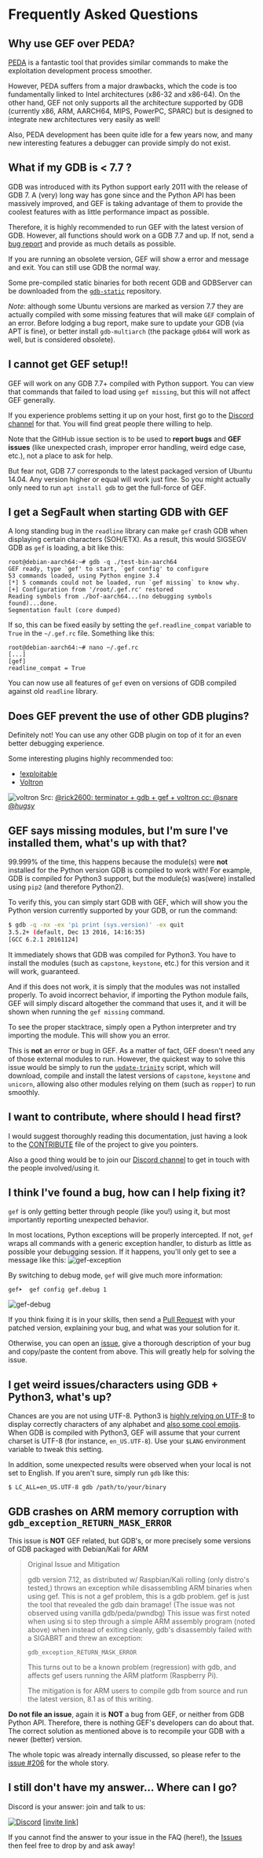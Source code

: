 # Frequently Asked Questions #


## Why use GEF over PEDA? ##

[PEDA](https://github.com/longld/peda) is a fantastic tool that provides similar commands to make the exploitation development process smoother.

However, PEDA suffers from a major drawbacks, which the code is too fundamentally linked to Intel architectures (x86-32 and x86-64). On the other hand, GEF not only supports all the architecture supported by GDB (currently x86, ARM, AARCH64, MIPS, PowerPC, SPARC) but is designed to integrate new architectures very easily as well!

Also, PEDA development has been quite idle for a few years now, and many new interesting features a debugger can provide simply do not exist.

## What if my GDB is < 7.7 ? ##

GDB was introduced with its Python support early 2011 with the release of GDB 7. A (very) long way has gone since and the Python API has been massively improved, and GEF is taking advantage of them to provide the coolest features with as little performance impact as possible.

Therefore, it is highly recommended to run GEF with the latest version of GDB. However, all functions should work on a GDB 7.7 and up. If not, send a [bug report](https://github.com/hugsy/gef/issues) and provide as much details as possible.

If you are running an obsolete version, GEF will show a error and message and exit. You can still use GDB the normal way.

Some pre-compiled static binaries for both recent GDB and GDBServer can be downloaded from the [`gdb-static`](https://github.com/hugsy/gdb-static) repository.

_Note_: although some Ubuntu versions are marked as version 7.7 they are actually compiled with some missing features that will make `GEF` complain of an error. Before lodging a bug report, make sure to update your GDB (via APT is fine), or better install `gdb-multiarch` (the package `gdb64` will work as well, but is considered obsolete).

## I cannot get GEF setup!! ##

GEF will work on any GDB 7.7+ compiled with Python support. You can view that commands that failed to load using `gef missing`, but this will not affect GEF generally.

If you experience problems setting it up on your host, first go to the [Discord channel](https://discord.gg/HCS8Hg7) for that. You will find great people there willing to help.

Note that the GitHub issue section is to be used to **report bugs** and **GEF issues** (like unexpected crash, improper error handling, weird edge case, etc.), not a place to ask for help.

But fear not, GDB 7.7 corresponds to the latest packaged version of Ubuntu 14.04. Any version higher or equal will work just fine. So you might actually only need to run `apt install gdb` to get the full-force of GEF.

## I get a SegFault when starting GDB with GEF ##

A long standing bug in the `readline` library can make `gef` crash GDB
when displaying certain characters (SOH/ETX). As a result, this would SIGSEGV
GDB as `gef` is loading, a bit like this:

```
root@debian-aarch64:~# gdb -q ./test-bin-aarch64
GEF ready, type `gef' to start, `gef config' to configure
53 commands loaded, using Python engine 3.4
[*] 5 commands could not be loaded, run `gef missing` to know why.
[+] Configuration from '/root/.gef.rc' restored
Reading symbols from ./bof-aarch64...(no debugging symbols found)...done.
Segmentation fault (core dumped)
```

If so, this can be fixed easily by setting the `gef.readline_compat` variable to
`True` in the `~/.gef.rc` file. Something like this:

```
root@debian-aarch64:~# nano ~/.gef.rc
[...]
[gef]
readline_compat = True
```

You can now use all features of `gef` even on versions of GDB compiled against
old `readline` library.


## Does GEF prevent the use of other GDB plugins? ##

Definitely not! You can use any other GDB plugin on top of it for an even better debugging experience.

Some interesting plugins highly recommended too:

- [!exploitable](https://github.com/jfoote/exploitable/)
- [Voltron](https://github.com/snare/voltron)

![voltron](https://i.imgur.com/bfTIjNi.jpg)
Src: [@rick2600: terminator + gdb + gef + voltron cc: @snare @_hugsy_](https://twitter.com/rick2600/status/775926070566490113)


## GEF says missing modules, but I'm sure I've installed them, what's up with that? ##

99.999% of the time, this happens because the module(s) were **not** installed
for the Python version GDB is compiled to work with! For example, GDB is
compiled for Python3 support, but the module(s) was(were) installed using `pip2`
(and therefore Python2).

To verify this, you can simply start GDB with GEF, which will show you the
Python version currently supported by your GDB, or run the command:

```bash
$ gdb -q -nx -ex 'pi print (sys.version)' -ex quit
3.5.2+ (default, Dec 13 2016, 14:16:35)
[GCC 6.2.1 20161124]
```

It immediately shows that GDB was compiled for Python3. You have to install the
modules (such as `capstone`, `keystone`, etc.) for this version and it will
work, guaranteed.

And if this does not work, it is simply that the modules was not installed
properly. To avoid incorrect behavior, if importing the Python module fails,
GEF will simply discard altogether the command that uses it, and it will be
shown when running the `gef missing` command.

To see the proper stacktrace, simply open a Python interpreter and try importing
the module. This will show you an error.

This is **not** an error or bug in GEF. As a matter of fact, GEF doesn't need any
of those external modules to run. However, the quickest way to solve this issue would
be simply to run the [`update-trinity`](https://github.com/hugsy/stuff/blob/master/update-trinity.sh)
script, which will download, compile and install the latest versions of `capstone`,
`keystone` and `unicorn`, allowing also other modules relying on them (such as `ropper`)
to run smoothly.


## I want to contribute, where should I head first? ##

I would suggest thoroughly reading this documentation, just having a look to the [CONTRIBUTE](https://github.com/hugsy/gef/blob/master/.github/CONTRIBUTING.md) file of the project to give you pointers.

Also a good thing would be to join our [Discord channel](https://discord.gg/HCS8Hg7) to get in touch with the people involved/using it.


## I think I've found a bug, how can I help fixing it? ##

`gef` is only getting better through people (like you!) using it, but most
importantly reporting unexpected behavior.

In most locations, Python exceptions will be properly intercepted. If not, `gef`
wraps all commands with a generic exception handler, to disturb as little as
possible your debugging session. If it happens, you'll only get to see a message
like this:
![gef-exception](http://i.imgur.com/J7dUnXV.png)

By switching to debug mode, `gef` will give much more information:
```
gef➤  gef config gef.debug 1
```
![gef-debug](http://i.imgur.com/SGe8oFF.png)

If you think fixing it is in your skills, then send a [Pull
Request](https://github.com/hugsy/gef/pulls) with your patched version,
explaining your bug, and what was your solution for it.

Otherwise, you can open an [issue](https://github.com/hugsy/gef/issues), give a
thorough description of your bug and copy/paste the content from above. This
will greatly help for solving the issue.


## I get weird issues/characters using GDB + Python3, what's up? ##

Chances are you are not using UTF-8. Python3
is [highly relying on UTF-8](http://www.diveintopython3.net/strings.html) to
display correctly characters of any alphabet
and
[also some cool emojis](http://unicode.org/emoji/charts/full-emoji-list.html). When
GDB is compiled with Python3, GEF will assume that your current charset is UTF-8
(for instance, `en_US.UTF-8`). Use your `$LANG` environment variable to tweak
this setting.

In addition, some unexpected results were observed when your local is not set to
English. If you aren't sure, simply run `gdb` like this:

```
$ LC_ALL=en_US.UTF-8 gdb /path/to/your/binary
```

## GDB crashes on ARM memory corruption with `gdb_exception_RETURN_MASK_ERROR` ##

This issue is **NOT** GEF related, but GDB's, or more precisely some versions of
GDB packaged with Debian/Kali for ARM

>
> Original Issue and Mitigation
>
> gdb version 7.12, as distributed w/ Raspbian/Kali rolling (only distro's
> tested,) throws an exception while disassembling ARM binaries when using gef.
> This is not a gef problem, this is a gdb problem. gef is just the tool that
> revealed the gdb dain bramage! (The issue was not observed using vanilla
> gdb/peda/pwndbg) This issue was first noted when using si to step through a
> simple ARM assembly program (noted above) when instead of exiting cleanly,
> gdb's disassembly failed with a SIGABRT and threw an exception:
>
>  `gdb_exception_RETURN_MASK_ERROR`
>
> This turns out to be a known problem (regression) with gdb, and affects
> gef users running the ARM platform (Raspberry Pi).
>
> The mitigation is for ARM users to compile gdb from source and run the latest
> version, 8.1 as of this writing.
>

**Do not file an issue**, again it is **NOT** a bug from GEF, or neither from GDB
Python API. Therefore, there is nothing GEF's developers can do about that. The
correct solution as mentioned above is to recompile your GDB with a newer
(better) version.

The whole topic was already internally discussed, so please refer to
the [issue #206](https://github.com/hugsy/gef/issues/206) for the whole story.

## I still don't have my answer... Where can I go?

Discord is your answer: join and talk to us:

[![Discord](https://img.shields.io/badge/Discord-GDB--GEF-yellow)](https://discordapp.com/channels/705160148813086841/705160148813086843) [[invite link](https://discord.gg/HCS8Hg7)]

If you cannot find the answer to your issue in the FAQ (here!), the [Issues](https://github.com/hugsy/gef/issues) then feel free to drop by and ask away!

